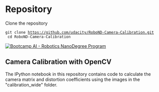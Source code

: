 # Repository

Clone the repository<br>

<code>git clone https://github.com/udacity/RoboND-Camera-Calibration.git</code>
<br>
<code>
cd RoboND-Camera-Calibration
</code>



[![Bootcamp AI - Robotics NanoDegree Program](https://www.bootcampai.org/wp-content/uploads/2021/07/Logo-2021-1.png)](https://www.bootcampai.org)
## Camera Calibration with OpenCV

The IPython notebook in this repository contains code to calculate the camera matrix and distortion coefficients using the images in the "calibration_wide" folder.
